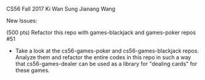 CS56 Fall 2017
Ki Wan Sung
Jianang Wang

New Issues:
          
(500 pts) Refactor this repo with games-blackjack and games-poker repos #51
- Take a look at the cs56-games-poker and cs56-games-blackjack repos. Analyze them and refactor the entire codes in this repo in such a way that cs56-games-dealer can be used as a library for "dealing cards" for these games.
